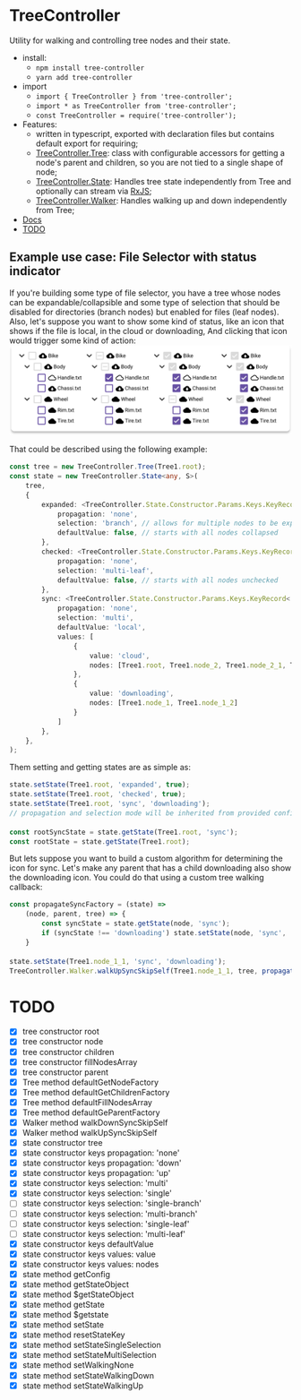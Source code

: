 # TreeController
Utility for walking and controlling tree nodes and their state.

- install:
    - ```npm install tree-controller```
    - ```yarn add tree-controller```
- import
    - ```import { TreeController } from 'tree-controller';```
    - ```import * as TreeController from 'tree-controller';```
    - ```const TreeController = require('tree-controller');```
- Features:
  - written in typescript, exported with declaration files but contains default export for requiring;
  - [TreeController.Tree](docs/md/classes/TreeController.Tree-1.md): class with configurable accessors for getting a node's parent and children, so you are not tied to a single shape of node;
  - [TreeController.State](docs/md/classes/TreeController.State-1.md): Handles tree state independently from Tree and optionally can stream via [RxJS](https://rxjs.dev);
  - [TreeController.Walker](docs/md/classes/TreeController.Walker.md): Handles walking up and down independently from Tree;
- [Docs](docs/md/modules/TreeController.md)
- [TODO](#TODO)

## Example use case: File Selector with status indicator
If you're building some type of file selector, you have a tree whose nodes
can be expandable/collapsible and some type of selection that should be
disabled for directories (branch nodes) but enabled for files (leaf nodes).
Also, let's suppose you want to show some kind of status, like an icon that
shows if the file is local, in the cloud or downloading, And clicking that icon
would trigger some kind of action:
![example image](readme.md.assets/file-selector-with-status-indicator.svg)

That could be described using the following example:
```ts
const tree = new TreeController.Tree(Tree1.root);
const state = new TreeController.State<any, S>(
    tree,
    {
        expanded: <TreeController.State.Constructor.Params.Keys.KeyRecord<boolean>>{
            propagation: 'none',
            selection: 'branch', // allows for multiple nodes to be expanded at once
            defaultValue: false, // starts with all nodes collapsed
        },
        checked: <TreeController.State.Constructor.Params.Keys.KeyRecord<boolean>>{
            propagation: 'none',
            selection: 'multi-leaf',
            defaultValue: false, // starts with all nodes unchecked
        },
        sync: <TreeController.State.Constructor.Params.Keys.KeyRecord<'local'|'cloud'|'downloading'>>{
            propagation: 'none',
            selection: 'multi',
            defaultValue: 'local',
            values: [
                {
                    value: 'cloud',
                    nodes: [Tree1.root, Tree1.node_2, Tree1.node_2_1, Tree1.node_2_2]
                },
                {
                    value: 'downloading',
                    nodes: [Tree1.node_1, Tree1.node_1_2]
                }
            ]
        },
    },
);
```

Them setting and getting states are as simple as:
```ts
state.setState(Tree1.root, 'expanded', true);
state.setState(Tree1.root, 'checked', true);
state.setState(Tree1.root, 'sync', 'downloading');
// propagation and selection mode will be inherited from provided configuration

const rootSyncState = state.getState(Tree1.root, 'sync');
const rootState = state.getState(Tree1.root);
```

But lets suppose you want to build a custom algorithm for determining the icon
for sync. Let's make any parent that has a child downloading also show the
downloading icon. You could do that using a custom tree walking callback:
```ts
const propagateSyncFactory = (state) =>
    (node, parent, tree) => {
        const syncState = state.getState(node, 'sync');
        if (syncState !== 'downloading') state.setState(node, 'sync', 'downloading')
    }

state.setState(Tree1.node_1_1, 'sync', 'downloading');
TreeController.Walker.walkUpSyncSkipSelf(Tree1.node_1_1, tree, propagateSyncFactory(state))
```
# TODO
  - [X] tree constructor root
  - [X] tree constructor node
  - [X] tree constructor children
  - [X] tree constructor fillNodesArray
  - [X] tree constructor parent
  - [X] Tree method defaultGetNodeFactory
  - [X] Tree method defaultGetChildrenFactory
  - [X] Tree method defaultFillNodesArray
  - [X] Tree method defaultGeParentFactory
  - [X] Walker method walkDownSyncSkipSelf
  - [X] Walker method walkUpSyncSkipSelf
  - [X] state constructor tree
  - [X] state constructor keys propagation: 'none'
  - [X] state constructor keys propagation: 'down'
  - [X] state constructor keys propagation: 'up'
  - [X] state constructor keys selection: 'multi'
  - [X] state constructor keys selection: 'single'
  - [ ] state constructor keys selection: 'single-branch'
  - [ ] state constructor keys selection: 'multi-branch'
  - [ ] state constructor keys selection: 'single-leaf'
  - [ ] state constructor keys selection: 'multi-leaf'
  - [X] state constructor keys defaultValue
  - [X] state constructor keys values: value
  - [X] state constructor keys values: nodes
  - [X] state method getConfig
  - [X] state method getStateObject
  - [X] state method $getStateObject
  - [X] state method getState
  - [X] state method $getstate
  - [X] state method setState
  - [X] state method resetStateKey
  - [X] state method setStateSingleSelection
  - [X] state method setStateMultiSelection
  - [X] state method setWalkingNone
  - [X] state method setStateWalkingDown
  - [X] state method setStateWalkingUp